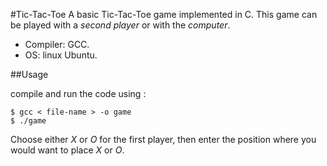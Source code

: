 #Tic-Tac-Toe
A basic Tic-Tac-Toe game implemented in C. This game can be played with a _second player_ or with the _computer_.
* Compiler: GCC.
* OS: linux Ubuntu.

##Usage

compile and run the code using :
```
$ gcc < file-name > -o game                       
$ ./game
```
Choose either _X_ or _O_ for the first player, then enter the position where you would want to place _X_ or _O_.
